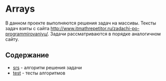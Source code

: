 # Arrays
В данном проекте выполняются решения задач на массивы. Тексты задач взяты с сайта http://www.itmathrepetitor.ru/zadachi-po-programmirovaniyu/. Задачи рассматриваются в порядке аналогичном сайту. 
## Содержание

- [srs](https://github.com/Foneom/Arrays/tree/master/src) - алгоритм решения задачи
- [test](#test) - тесты алгоритмов

